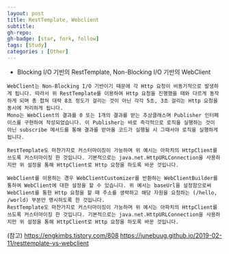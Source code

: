 ```yaml
---
layout: post
title: RestTemplate, Webclient
subtitle: 
gh-repo: 
gh-badge: [star, fork, follow]
tags: [Study]
categories : [Other]
---
```


- Blocking I/O 기반의 RestTemplate, Non-Blocking I/O 기반의 WebClient
~~~
WebClient는 Non-Blocking I/O 기반이기 때문에 각 Http 요청이 비동기적으로 발생하게 됩니다. 따라서 위 RestTemplate를 이용하여 Http 요청을 진행했을 때와 다르게 동작하게 되며 총 합쳐 대략 8초 정도가 걸리는 것이 아닌 각각 5초, 3초 걸리는 Http 요청을 동시에 처리하게 됩니다.
Mono는 WebClient의 결과를 0 또는 1개의 결과를 받는 추상클래스며 Publisher 인터페이스를 구현하여 작성되었습니다. 이 Publisher는 바로 즉각적으로 로직을 실행하는 것이 아닌 subscribe 메서드를 통해 결과를 받아올 코드가 실행될 시 그때서야 로직을 실행하게 됩니다.

RestTemplate도 마찬가지로 커스터마이징이 가능하며 위 예시는 아파치의 HttpClient를 쓰도록 커스터마이징 한 것입니다. 기본적으로는 java.net.HttpURLConnection을 사용하지만 위 설정을 통해 HttpClient로 Http 요청을 하도록 바꾼 것입니다.

WebClient를 이용하는 경우 WebClientCustomizer를 반환하는 WebClientBuilder를 통하여 WebClient에 대한 설정을 할 수 있습니다. 위 예시는 baseUrl을 설정함으로써 WebClient를 통한 Http 요청을 할 때 주소를 생략하고 해당 자원을 요청하는 (/hello, /world) 부분만 명시하도록 한 것입니다.
RestTemplate도 마찬가지로 커스터마이징이 가능하며 위 예시는 아파치의 HttpClient를 쓰도록 커스터마이징 한 것입니다. 기본적으로는 java.net.HttpURLConnection을 사용하지만 위 설정을 통해 HttpClient로 Http 요청을 하도록 바꾼 것입니다.
~~~

(참고)
https://engkimbs.tistory.com/808
https://junebuug.github.io/2019-02-11/resttemplate-vs-webclient